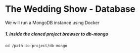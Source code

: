 
# The Wedding Show - Database

We will run a MongoDB instance using Docker

##### 1. Inside the cloned project browser to db-mongo
```
cd /path-to-project/db-mongo
```
